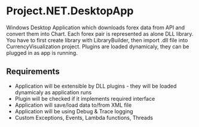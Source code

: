 # Project.NET.DesktopApp

Windows Desktop Application which downloads forex data from API and convert them into Chart. Each forex pair is represented as alone DLL library. You have to first create library with LibraryBuilder, then import .dll file into CurrencyVisualization project. Plugins are loaded dynamicaly, they can be plugged in as app is running.

## Requirements
- Application will be extensible by DLL plugins - they will be loaded dynamicaly as application runs
- Plugin will be checked if it implements required interface
- Application will save/load data to/from XML file
- Application will be using Debug & Trace logging
- Custom Exceptions, Events, Lambda functions, Threads
